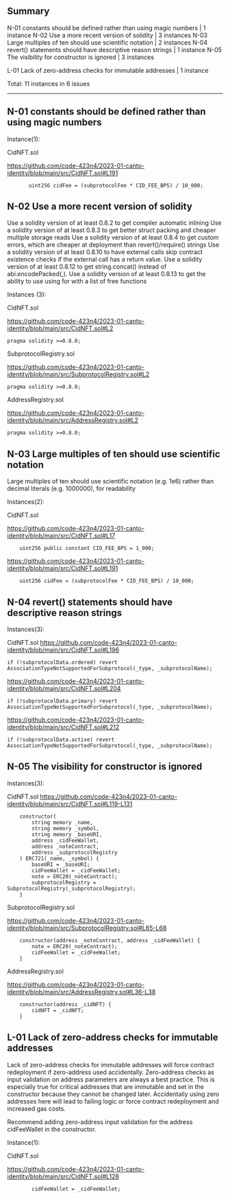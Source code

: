 
## Summary

N-01 constants should be defined rather than using magic numbers | 1 instance 
N-02 Use a more recent version of solidity | 3 instances 
N-03 Large multiples of ten should use scientific notation   | 2 instances 
N-04 revert() statements should have descriptive reason strings | 1 instance 
N-05 The visibility for constructor is ignored | 3 instances 

L-01 Lack of zero-address checks for immutable addresses | 1 instance 

Total: 11 instances in 6 issues

---


## N-01 constants should be defined rather than using magic numbers

Instance(1):

CidNFT.sol

https://github.com/code-423n4/2023-01-canto-identity/blob/main/src/CidNFT.sol#L191

```solidity
       uint256 cidFee = (subprotocolFee * CID_FEE_BPS) / 10_000;
```


## N-02 Use a more recent version of solidity

Use a solidity version of at least 0.8.2 to get compiler automatic inlining 
Use a solidity version of at least 0.8.3 to get better struct packing and cheaper multiple storage reads 
Use a solidity version of at least 0.8.4 to get custom errors, which are cheaper at deployment than revert()/require() strings 
Use a solidity version of at least 0.8.10 to have external calls skip contract existence checks if the external call has a return value. 
Use a solidity version of at least 0.8.12 to get string.concat() instead of abi.encodePacked(<str>,<str>).
Use a solidity version of at least 0.8.13 to get the ability to use using for with a list of free functions

Instances (3):

CidNFT.sol

https://github.com/code-423n4/2023-01-canto-identity/blob/main/src/CidNFT.sol#L2

```solidity
pragma solidity >=0.8.0;
```

SubprotocolRegistry.sol

https://github.com/code-423n4/2023-01-canto-identity/blob/main/src/SubprotocolRegistry.sol#L2

```solidity
pragma solidity >=0.8.0;
```

AddressRegistry.sol

https://github.com/code-423n4/2023-01-canto-identity/blob/main/src/AddressRegistry.sol#L2

```solidity
pragma solidity >=0.8.0;
```

## N-03 Large multiples of ten should use scientific notation  

Large multiples of ten should use scientific notation (e.g. 1e6) rather than decimal literals (e.g. 1000000), for readability

Instances(2):

CidNFT.sol

https://github.com/code-423n4/2023-01-canto-identity/blob/main/src/CidNFT.sol#L17

```solidity
    uint256 public constant CID_FEE_BPS = 1_000;
```

https://github.com/code-423n4/2023-01-canto-identity/blob/main/src/CidNFT.sol#L191

```solidity
    uint256 cidFee = (subprotocolFee * CID_FEE_BPS) / 10_000;
```


## N-04 revert() statements should have descriptive reason strings

Instances(3):

CidNFT.sol
https://github.com/code-423n4/2023-01-canto-identity/blob/main/src/CidNFT.sol#L196

```solidity
if (!subprotocolData.ordered) revert AssociationTypeNotSupportedForSubprotocol(_type, _subprotocolName);
```

https://github.com/code-423n4/2023-01-canto-identity/blob/main/src/CidNFT.sol#L204
```solidity
if (!subprotocolData.primary) revert AssociationTypeNotSupportedForSubprotocol(_type, _subprotocolName);
```

https://github.com/code-423n4/2023-01-canto-identity/blob/main/src/CidNFT.sol#L212

```solidity
if (!subprotocolData.active) revert AssociationTypeNotSupportedForSubprotocol(_type, _subprotocolName);
```

## N-05 The visibility for constructor is ignored

Instances(3):

CidNFT.sol
https://github.com/code-423n4/2023-01-canto-identity/blob/main/src/CidNFT.sol#L119-L131

```solidity
    constructor(
        string memory _name,
        string memory _symbol,
        string memory _baseURI,
        address _cidFeeWallet,
        address _noteContract,
        address _subprotocolRegistry
    ) ERC721(_name, _symbol) {
        baseURI = _baseURI;
        cidFeeWallet = _cidFeeWallet;
        note = ERC20(_noteContract);
        subprotocolRegistry = SubprotocolRegistry(_subprotocolRegistry);
    }
```

SubprotocolRegistry.sol

https://github.com/code-423n4/2023-01-canto-identity/blob/main/src/SubprotocolRegistry.sol#L65-L68

```solidity
    constructor(address _noteContract, address _cidFeeWallet) {
        note = ERC20(_noteContract);
        cidFeeWallet = _cidFeeWallet;
    }
```

AddressRegistry.sol

https://github.com/code-423n4/2023-01-canto-identity/blob/main/src/AddressRegistry.sol#L36-L38

```solidity
    constructor(address _cidNFT) {
        cidNFT = _cidNFT;
    }
```


## L-01 Lack of zero-address checks for immutable addresses 

Lack of zero-address checks for immutable addresses will force contract redeployment if zero-address used accidentally. 
Zero-address checks as input validation on address parameters are always a best practice. 
This is especially true for critical addresses that are immutable and set in the constructor because they cannot be changed later. 
Accidentally using zero addresses here will lead to failing logic or force contract redeployment and increased gas costs. 

Recommend adding zero-address input validation for the address cidFeeWallet in the constructor.

Instance(1):

CidNFT.sol

https://github.com/code-423n4/2023-01-canto-identity/blob/main/src/CidNFT.sol#L128

```solidity
        cidFeeWallet = _cidFeeWallet;
```

